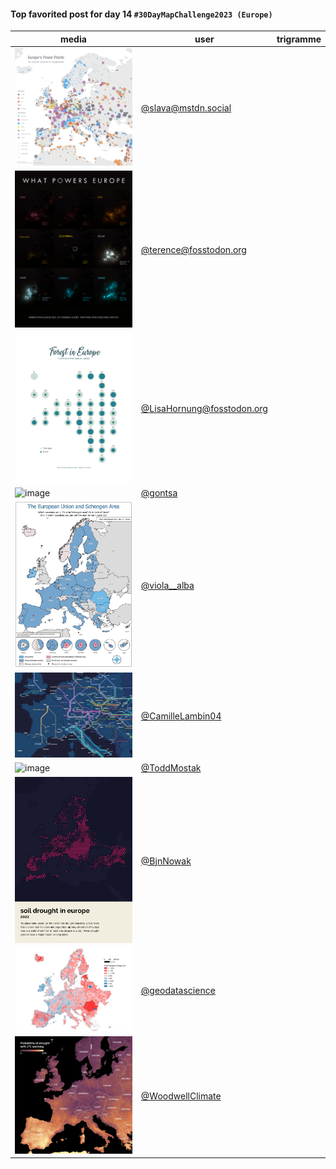 #### Top favorited post for day 14 `#30DayMapChallenge2023 (Europe)`

| media | user | trigramme |
|-------|------|-----------|
|![image](../uploads/3171621877d856f56ad7d8cae8c53ad7/image.png)|[@slava@mstdn.social](https://mastodon.tetaneutral.net/@slava@mstdn.social/111409121632207598)|  |
|![image](../uploads/5015ecc5d06eb822b3ad15f01f5c129e/image.png)|[@terence@fosstodon.org](https://mastodon.tetaneutral.net/@terence@fosstodon.org/111409064426800846)|  |
|![image](../uploads/02ce3815af05a946bf392bbdf5c46ab2/image.png)|[@LisaHornung@fosstodon.org](https://mastodon.tetaneutral.net/@LisaHornung@fosstodon.org/111407913620807148)|  |
|![image](../uploads/7af4e9bf9557b66e1206fe63bd457527/image.png)|[@gontsa](https://twitter.com/gontsa/status/1724575822114095106)|  |
|![image](../uploads/4807a80d23311de1ba32d9c2c71b4de7/image.png)|[@viola__alba](https://twitter.com/viola__alba/status/1724460387649589327)|  |
|![image](../uploads/3ae935b3263262e230aad67e32a9d480/image.png)|[@CamilleLambin04](https://twitter.com/CamilleLambin04/status/1724541099656536237)|  |
|![image](../uploads/fc57ae2781781cce2ff0b31ce8ef76a0/image.png)|[@ToddMostak](https://twitter.com/ToddMostak/status/1724510440116396242)|  |
|![image](../uploads/c970f72f847713e584a434454b828b44/image.png)|[@BjnNowak](https://twitter.com/BjnNowak/status/1724298614128754723)|  |
|![image](../uploads/2af63828856adc818f471467b267307c/image.png)|[@geodatascience](https://twitter.com/geodatascience/status/1724396764856197272)|  |
|![image](../uploads/287cbc662b83dc0be7bacc15801ea76e/image.png)|[@WoodwellClimate](https://twitter.com/WoodwellClimate/status/1724472973271191719)|  |